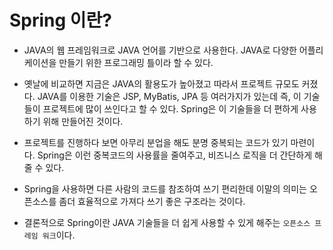 # Spring 이란?

- JAVA의 웹 프레임워크로 JAVA 언어를 기반으로 사용한다. JAVA로 다양한 어플리케이션을 만들기 위한 프로그래밍 틀이라 할 수 있다.

- 옛날에 비교하면 지금은 JAVA의 활용도가 높아졌고 따라서 프로젝트 규모도 커졌다. JAVA를 이용한 기술은 JSP, MyBatis, JPA 등 여러가지가 있는데 즉, 이 기술들이 프로젝트에 많이 쓰인다고 할 수 있다. Spring은 이 기술들을 더 편하게 사용하기 위해 만들어진 것이다.

- 프로젝트를 진행하다 보면 아무리 분업을 해도 분명 중복되는 코드가 있기 마련이다. Spring은 이런 중복코드의 사용률을 줄여주고, 비즈니스 로직을 더 간단하게 해줄 수 있다.

- Spring을 사용하면 다른 사람의 코드를 참조하여 쓰기 편리한데 이말의 의미는 오픈소스를 좀더 효율적으로 가져다 쓰기 좋은 구조라는 것이다.

- 결론적으로 Spring이란 JAVA 기술들을 더 쉽게 사용할 수 있게 해주는 `오픈소스 프레임 워크`이다.
